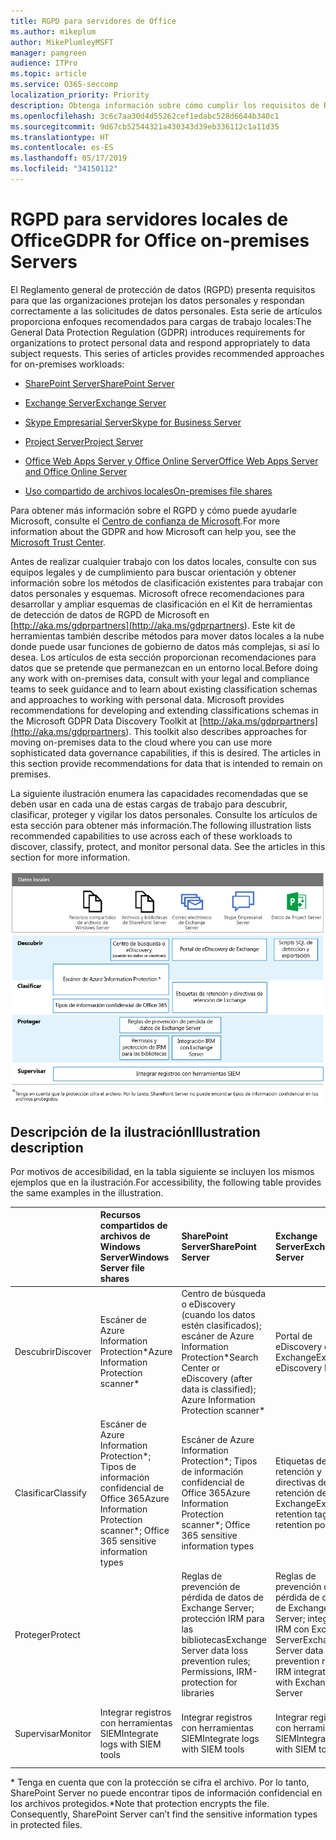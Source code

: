 ```yaml
---
title: RGPD para servidores de Office
ms.author: mikeplum
author: MikePlumleyMSFT
manager: pamgreen
audience: ITPro
ms.topic: article
ms.service: O365-seccomp
localization_priority: Priority
description: Obtenga información sobre cómo cumplir los requisitos de RGPD en los servidores de Office locales.
ms.openlocfilehash: 3c6c7aa30d4d55262cef1edabc528d6644b340c1
ms.sourcegitcommit: 9d67cb52544321a430343d39eb336112c1a11d35
ms.translationtype: HT
ms.contentlocale: es-ES
ms.lasthandoff: 05/17/2019
ms.locfileid: "34150112"
---
```

# <a name="gdpr-for-office-on-premises-servers"></a><span data-ttu-id="a6b32-103">RGPD para servidores locales de Office</span><span class="sxs-lookup"><span data-stu-id="a6b32-103">GDPR for Office on-premises Servers</span></span>

<span data-ttu-id="a6b32-p101">El Reglamento general de protección de datos (RGPD) presenta requisitos para que las organizaciones protejan los datos personales y respondan correctamente a las solicitudes de datos personales. Esta serie de artículos proporciona enfoques recomendados para cargas de trabajo locales:</span><span class="sxs-lookup"><span data-stu-id="a6b32-p101">The General Data Protection Regulation (GDPR) introduces requirements for organizations to protect personal data and respond appropriately to data subject requests. This series of articles provides recommended approaches for on-premises workloads:</span></span>

-   [<span data-ttu-id="a6b32-106">SharePoint Server</span><span class="sxs-lookup"><span data-stu-id="a6b32-106">SharePoint Server</span></span>](gdpr-for-sharepoint-server.md)

-   [<span data-ttu-id="a6b32-107">Exchange Server</span><span class="sxs-lookup"><span data-stu-id="a6b32-107">Exchange Server</span></span>](gdpr-for-exchange-server.md)

-   [<span data-ttu-id="a6b32-108">Skype Empresarial Server</span><span class="sxs-lookup"><span data-stu-id="a6b32-108">Skype for Business Server</span></span>](gdpr-for-skype-for-business-server.md)

-   [<span data-ttu-id="a6b32-109">Project Server</span><span class="sxs-lookup"><span data-stu-id="a6b32-109">Project Server</span></span>](gdpr-for-project-server.md)

-   [<span data-ttu-id="a6b32-110">Office Web Apps Server y Office Online Server</span><span class="sxs-lookup"><span data-stu-id="a6b32-110">Office Web Apps Server and Office Online Server</span></span>](gdpr-for-office-online-server.md)

-   [<span data-ttu-id="a6b32-111">Uso compartido de archivos locales</span><span class="sxs-lookup"><span data-stu-id="a6b32-111">On-premises file shares</span></span>](gdpr-for-on-premises-file-shares.md)

<span data-ttu-id="a6b32-112">Para obtener más información sobre el RGPD y cómo puede ayudarle Microsoft, consulte el [Centro de confianza de Microsoft](https://www.microsoft.com/en-us/TrustCenter/Privacy/gdpr/default.aspx).</span><span class="sxs-lookup"><span data-stu-id="a6b32-112">For more information about the GDPR and how Microsoft can help you, see the [Microsoft Trust Center](https://www.microsoft.com/en-us/TrustCenter/Privacy/gdpr/default.aspx).</span></span>

<span data-ttu-id="a6b32-p102">Antes de realizar cualquier trabajo con los datos locales, consulte con sus equipos legales y de cumplimiento para buscar orientación y obtener información sobre los métodos de clasificación existentes para trabajar con datos personales y esquemas. Microsoft ofrece recomendaciones para desarrollar y ampliar esquemas de clasificación en el Kit de herramientas de detección de datos de RGPD de Microsoft en [http://aka.ms/gdprpartners](<http://aka.ms/gdprpartners>). Este kit de herramientas también describe métodos para mover datos locales a la nube donde puede usar funciones de gobierno de datos más complejas, si así lo desea. Los artículos de esta sección proporcionan recomendaciones para datos que se pretende que permanezcan en un entorno local.</span><span class="sxs-lookup"><span data-stu-id="a6b32-p102">Before doing any work with on-premises data, consult with your legal and compliance teams to seek guidance and to learn about existing classification schemas and approaches to working with personal data. Microsoft provides recommendations for developing and extending classifications schemas in the Microsoft GDPR Data Discovery Toolkit at [http://aka.ms/gdprpartners](<http://aka.ms/gdprpartners>). This toolkit also describes approaches for moving on-premises data to the cloud where you can use more sophisticated data governance capabilities, if this is desired. The articles in this section provide recommendations for data that is intended to remain on premises.</span></span>

<span data-ttu-id="a6b32-p103">La siguiente ilustración enumera las capacidades recomendadas que se deben usar en cada una de estas cargas de trabajo para descubrir, clasificar, proteger y vigilar los datos personales. Consulte los artículos de esta sección para obtener más información.</span><span class="sxs-lookup"><span data-stu-id="a6b32-p103">The following illustration lists recommended capabilities to use across each of these workloads to discover, classify, protect, and monitor personal data. See the articles in this section for more information.</span></span>

![](media/gdpr-for-office-servers-image1.png)

## <a name="illustration-description"></a><span data-ttu-id="a6b32-119">Descripción de la ilustración</span><span class="sxs-lookup"><span data-stu-id="a6b32-119">Illustration description</span></span>

<span data-ttu-id="a6b32-120">Por motivos de accesibilidad, en la tabla siguiente se incluyen los mismos ejemplos que en la ilustración.</span><span class="sxs-lookup"><span data-stu-id="a6b32-120">For accessibility, the following table provides the same examples in the illustration.</span></span>

|             |<span data-ttu-id="a6b32-121">Recursos compartidos de archivos de Windows Server</span><span class="sxs-lookup"><span data-stu-id="a6b32-121">Windows Server file shares</span></span>|<span data-ttu-id="a6b32-122">SharePoint Server</span><span class="sxs-lookup"><span data-stu-id="a6b32-122">SharePoint Server</span></span>|<span data-ttu-id="a6b32-123">Exchange Server</span><span class="sxs-lookup"><span data-stu-id="a6b32-123">Exchange Server</span></span>|<span data-ttu-id="a6b32-124">Skype Empresarial</span><span class="sxs-lookup"><span data-stu-id="a6b32-124">Skype for Business</span></span>|<span data-ttu-id="a6b32-125">Project Server</span><span class="sxs-lookup"><span data-stu-id="a6b32-125">Project Server</span></span>|
|:------------|:-------------------------|:----------------|:--------------|:-----------------|:-------------|
|<span data-ttu-id="a6b32-126">Descubrir</span><span class="sxs-lookup"><span data-stu-id="a6b32-126">Discover</span></span>|<span data-ttu-id="a6b32-127">Escáner de Azure Information Protection\*</span><span class="sxs-lookup"><span data-stu-id="a6b32-127">Azure Information Protection scanner\*</span></span>|<span data-ttu-id="a6b32-128">Centro de búsqueda o eDiscovery (cuando los datos estén clasificados); escáner de Azure Information Protection\*</span><span class="sxs-lookup"><span data-stu-id="a6b32-128">Search Center or eDiscovery (after data is classified); Azure Information Protection scanner\*</span></span>|<span data-ttu-id="a6b32-129">Portal de eDiscovery de Exchange</span><span class="sxs-lookup"><span data-stu-id="a6b32-129">Exchange eDiscovery Portal</span></span>|<span data-ttu-id="a6b32-130">Portal de eDiscovery de Exchange</span><span class="sxs-lookup"><span data-stu-id="a6b32-130">Exchange eDiscovery portal</span></span>|<span data-ttu-id="a6b32-131">Scripts SQL de detección y exportación</span><span class="sxs-lookup"><span data-stu-id="a6b32-131">SQL scripts for discovery and exporting</span></span>|
|<span data-ttu-id="a6b32-132">Clasificar</span><span class="sxs-lookup"><span data-stu-id="a6b32-132">Classify</span></span>|<span data-ttu-id="a6b32-133">Escáner de Azure Information Protection\*; Tipos de información confidencial de Office 365</span><span class="sxs-lookup"><span data-stu-id="a6b32-133">Azure Information Protection scanner\*; Office 365 sensitive information types</span></span>|<span data-ttu-id="a6b32-134">Escáner de Azure Information Protection\*; Tipos de información confidencial de Office 365</span><span class="sxs-lookup"><span data-stu-id="a6b32-134">Azure Information Protection scanner\*; Office 365 sensitive information types</span></span>|<span data-ttu-id="a6b32-135">Etiquetas de retención y directivas de retención de Exchange</span><span class="sxs-lookup"><span data-stu-id="a6b32-135">Exchange retention tags and retention policies</span></span>|<span data-ttu-id="a6b32-136">Etiquetas de retención y directivas de retención de Exchange</span><span class="sxs-lookup"><span data-stu-id="a6b32-136">Exchange retention tags and retention policies</span></span>||
|<span data-ttu-id="a6b32-137">Proteger</span><span class="sxs-lookup"><span data-stu-id="a6b32-137">Protect</span></span>||<span data-ttu-id="a6b32-138">Reglas de prevención de pérdida de datos de Exchange Server; protección IRM para las bibliotecas</span><span class="sxs-lookup"><span data-stu-id="a6b32-138">Exchange Server data loss prevention rules; Permissions, IRM-protection for libraries</span></span>|<span data-ttu-id="a6b32-139">Reglas de prevención de pérdida de datos de Exchange Server; integración IRM con Exchange Server</span><span class="sxs-lookup"><span data-stu-id="a6b32-139">Exchange Server data loss prevention rules; IRM integration with Exchange Server</span></span>|||
|<span data-ttu-id="a6b32-140">Supervisar</span><span class="sxs-lookup"><span data-stu-id="a6b32-140">Monitor</span></span>|<span data-ttu-id="a6b32-141">Integrar registros con herramientas SIEM</span><span class="sxs-lookup"><span data-stu-id="a6b32-141">Integrate logs with SIEM tools</span></span>|<span data-ttu-id="a6b32-142">Integrar registros con herramientas SIEM</span><span class="sxs-lookup"><span data-stu-id="a6b32-142">Integrate logs with SIEM tools</span></span>|<span data-ttu-id="a6b32-143">Integrar registros con herramientas SIEM</span><span class="sxs-lookup"><span data-stu-id="a6b32-143">Integrate logs with SIEM tools</span></span>|<span data-ttu-id="a6b32-144">Integrar registros con herramientas SIEM</span><span class="sxs-lookup"><span data-stu-id="a6b32-144">Integrate logs with SIEM tools</span></span>|<span data-ttu-id="a6b32-145">Integrar registros con herramientas SIEM</span><span class="sxs-lookup"><span data-stu-id="a6b32-145">Integrate logs with SIEM tools</span></span>|

<span data-ttu-id="a6b32-p104">\* Tenga en cuenta que con la protección se cifra el archivo. Por lo tanto, SharePoint Server no puede encontrar tipos de información confidencial en los archivos protegidos.</span><span class="sxs-lookup"><span data-stu-id="a6b32-p104">\*Note that protection encrypts the file. Consequently, SharePoint Server can’t find the sensitive information types in protected files.</span></span>
